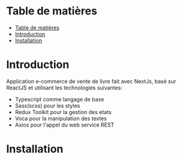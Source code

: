 # Table de matières
- [Table de matières](#table-de-matières)
- [Introduction](#introduction)
- [Installation](#installation)


# Introduction
 Application e-commerce de vente de livre fait avec NextJs, basé sur ReactJS et
 utilisant les technologies suivantes:
 - Typescript comme langage de base
 - Sass(scss) pour les styles
 - Redux Toolkit pour la gestion des etats
 - Voca pour la manipulation des textes
 - Axios pour l'appel du web service REST

# Installation
